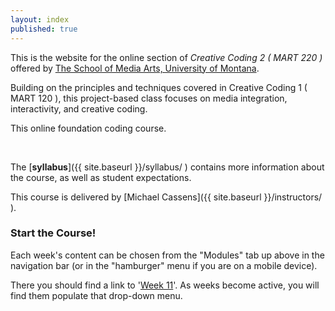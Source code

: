 ```yaml
---
layout: index
published: true
---
```



This is the website for the online section of _Creative Coding 2 ( MART 220 )_ offered by [The School of Media Arts, University of Montana](http://www.umt.edu/mediaarts/).

Building on the principles and techniques covered in Creative Coding 1 ( MART 120 ), this project-based class focuses on media integration, interactivity, and creative coding.

This online foundation coding course.

<br />


The [**syllabus**]({{ site.baseurl }}/syllabus/ ) contains more information about the course, as well as student expectations.


This course is delivered by [Michael Cassens]({{ site.baseurl }}/instructors/ ).


### Start the Course!

Each week's content can be chosen from the "Modules" tab up above in the navigation bar (or in the "hamburger" menu if you are on a mobile device).

There you should find a link to '[Week 11]({{site.baseurl}}/modules/week-11/overview/)'. As weeks become active, you will find them populate that drop-down menu.

<!-- <div class="embed-responsive embed-responsive-16by9"><iframe class="embed-responsive-item" src="https://www.youtube.com/embed/xE7-fWrOkaQ" frameborder="0" allowfullscreen></iframe></div> -->
